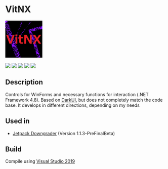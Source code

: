 # VitNX

![alt](https://github.com/Zalexanninev15/VitNX/raw/main/logo.png)

[![](https://img.shields.io/badge/.NET-Framework_4.8-4E2ACD.svg)](https://dotnet.microsoft.com/download/dotnet-framework/net48)
[![](https://img.shields.io/github/release/Zalexanninev15/VitNX)](https://github.com/Zalexanninev15/VitNX/releases/latest)
[![](https://img.shields.io/github/last-commit/Zalexanninev15/VitNX/main.svg)](https://github.com/Zalexanninev15/VitNX/commits/main)
[![](https://img.shields.io/badge/license-MIT-blue.svg)](LICENSE)
[![](https://img.shields.io/badge/donate-Buy_Me_a_Coffee-F94400.svg)](https://zalexanninev15.jimdofree.com/buy-me-a-coffee)

## Description

Controls for WinForms and necessary functions for interaction (.NET Framework 4.8). Based on [DarkUI](https://github.com/RobinPerris/DarkUI), but does not completely match the code base. It develops in different directions, depending on my needs

## Used in

* [Jetpack Downgrader](https://github.com/Zalexanninev15/Jetpack-Downgrader) (Version 1.1.3-PreFinalBeta)

## Build

Compile using [Visual Studio 2019](https://visualstudio.microsoft.com/vs)
